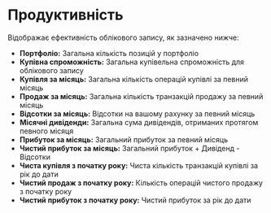 # **Продуктивність**

Відображає ефективність облікового запису, як зазначено нижче:
  - **Портфоліо:** Загальна кількість позицій у портфоліо
  - **Купівна спроможність:** Загальна купівельна спроможність для облікового запису
  - **Купівля за місяць:** Загальна кількість операцій купівлі за певний місяць
  - **Продаж за місяць:** Загальна кількість транзакцій продажу за певний місяць
  - **Відсотки за місяць:** Відсотки на вашому рахунку за певний місяць
  - **Місячні дивіденди:** Загальна сума дивідендів, отриманих протягом певного місяця
  - **Прибуток за місяць:** Загальний прибуток за певний місяць
  - **Чистий прибуток за місяць:** Загальний прибуток + Дивіденд - Відсотки
  - **Чиста купівля з початку року:** Чиста кількість транзакцій купівлі за рік до дати
  - **Чистий продаж з початку року:** Кількість операцій чистого продажу з початку року
  - **Чистий прибуток з початку року:** Чистий прибуток за рік до дати
